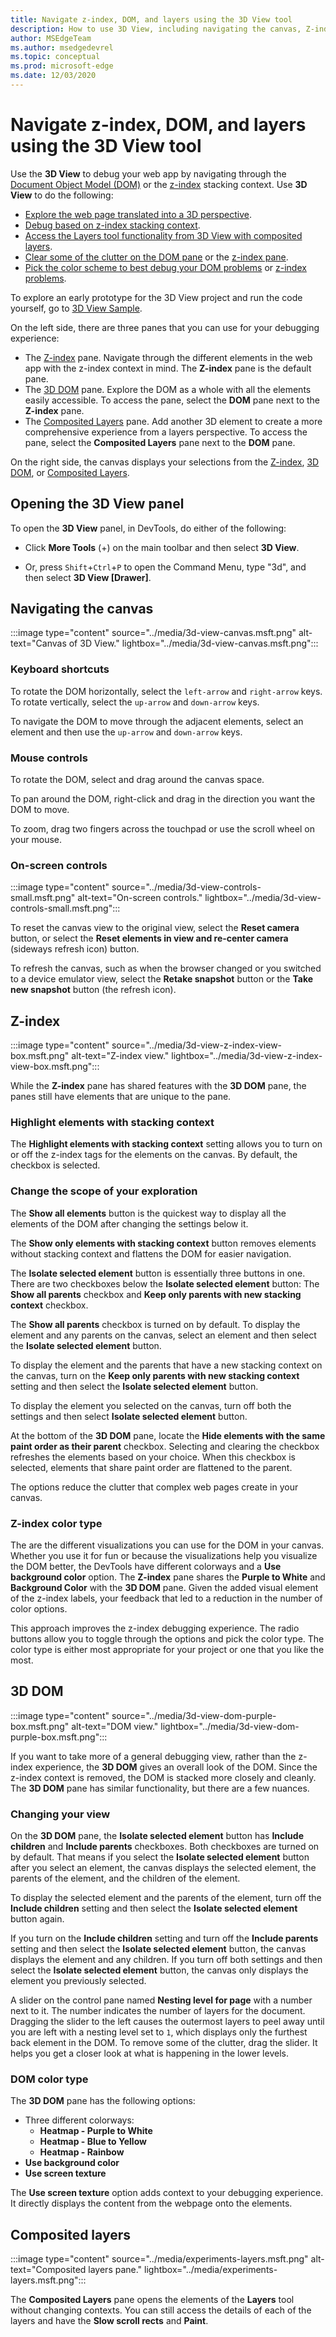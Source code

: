 ```yaml
---
title: Navigate z-index, DOM, and layers using the 3D View tool
description: How to use 3D View, including navigating the canvas, Z-index, 3D DOM, and composited layers.
author: MSEdgeTeam
ms.author: msedgedevrel
ms.topic: conceptual
ms.prod: microsoft-edge
ms.date: 12/03/2020
---
```

# Navigate z-index, DOM, and layers using the 3D View tool

Use the **3D View** to debug your web app by navigating through the [Document Object Model (DOM)](https://developer.mozilla.org/docs/Web/API/Document_Object_Model) or the [z-index](https://developer.mozilla.org/docs/Web/CSS/z-index) stacking context.  Use **3D View** to do the following:
* [Explore the web page translated into a 3D perspective](#3d-dom).
* [Debug based on z-index stacking context](#z-index).
* [Access the Layers tool functionality from 3D View with composited layers](#composited-layers).
* [Clear some of the clutter on the DOM pane](#changing-your-view) or the [z-index pane](#change-the-scope-of-your-exploration).
* [Pick the color scheme to best debug your DOM problems](#dom-color-type) or [z-index problems](#z-index-color-type).

To explore an early prototype for the 3D View project and run the code yourself, go to [3D View Sample](https://github.com/MicrosoftEdge/DevToolsSamples/tree/master/3DView).

On the left side, there are three panes that you can use for your debugging experience:
*  The [Z-index](#z-index) pane.  Navigate through the different elements in the web app with the z-index context in mind.  The **Z-index** pane is the default pane.
*  The [3D DOM](#3d-dom) pane.  Explore the DOM as a whole with all the elements easily accessible.  To access the pane, select the **DOM** pane next to the **Z-index** pane.
*  The [Composited Layers](#composited-layers) pane.  Add another 3D element to create a more comprehensive experience from a layers perspective.  To access the pane, select the **Composited Layers** pane next to the **DOM** pane.

On the right side, the canvas displays your selections from the [Z-index](#z-index), [3D DOM](#3d-dom), or [Composited Layers](#composited-layers).


<!-- ====================================================================== -->
## Opening the 3D View panel

To open the **3D View** panel, in DevTools, do either of the following:

* Click **More Tools** (+) on the main toolbar and then select **3D View**.

* Or, press `Shift`+`Ctrl`+`P` to open the Command Menu, type "3d", and then select **3D View [Drawer]**.


<!-- ====================================================================== -->
## Navigating the canvas

:::image type="content" source="../media/3d-view-canvas.msft.png" alt-text="Canvas of 3D View." lightbox="../media/3d-view-canvas.msft.png":::

### Keyboard shortcuts

To rotate the DOM horizontally, select the `left-arrow` and `right-arrow` keys.  To rotate vertically, select the `up-arrow` and `down-arrow` keys.

To navigate the DOM to move through the adjacent elements, select an element and then use the `up-arrow` and `down-arrow` keys.

### Mouse controls

To rotate the DOM, select and drag around the canvas space.

To pan around the DOM, right-click and drag in the direction you want the DOM to move.

To zoom, drag two fingers across the touchpad or use the scroll wheel on your mouse.

### On-screen controls

:::image type="content" source="../media/3d-view-controls-small.msft.png" alt-text="On-screen controls." lightbox="../media/3d-view-controls-small.msft.png":::

To reset the canvas view to the original view, select the **Reset camera** button, or select the **Reset elements in view and re-center camera** (sideways refresh icon) button.

To refresh the canvas, such as when the browser changed or you switched to a device emulator view, select the **Retake snapshot** button or the **Take new snapshot** button (the refresh icon).


<!-- ====================================================================== -->
## Z-index

:::image type="content" source="../media/3d-view-z-index-view-box.msft.png" alt-text="Z-index view." lightbox="../media/3d-view-z-index-view-box.msft.png":::

While the **Z-index** pane has shared features with the **3D DOM** pane, the panes still have elements that are unique to the pane.

### Highlight elements with stacking context

The **Highlight elements with stacking context** setting allows you to turn on or off the z-index tags for the elements on the canvas.  By default, the checkbox is selected.

### Change the scope of your exploration

The **Show all elements** button is the quickest way to display all the elements of the DOM after changing the settings below it.

The **Show only elements with stacking context** button removes elements without stacking context and flattens the DOM for easier navigation.

The **Isolate selected element** button is essentially three buttons in one.  There are two checkboxes below the **Isolate selected element** button:  The **Show all parents** checkbox and **Keep only parents with new stacking context** checkbox.

The **Show all parents** checkbox is turned on by default.  To display the element and any parents on the canvas, select an element and then select the **Isolate selected element** button.

To display the element and the parents that have a new stacking context on the canvas, turn on the **Keep only parents with new stacking context** setting and then select the **Isolate selected element** button.

To display the element you selected on the canvas, turn off both the settings and then select **Isolate selected element** button.

At the bottom of the **3D DOM** pane, locate the **Hide elements with the same paint order as their parent** checkbox.  Selecting and clearing the checkbox refreshes the elements based on your choice.  When this checkbox is selected, elements that share paint order are flattened to the parent.

The options reduce the clutter that complex web pages create in your canvas.

### Z-index color type

The are the different visualizations you can use for the DOM in your canvas.  Whether you use it for fun or because the visualizations help you visualize the DOM better, the DevTools have different colorways and a **Use background color** option.  The **Z-index** pane shares the **Purple to White** and **Background Color** with the **3D DOM** pane.  Given the added visual element of the z-index labels, your feedback that led to a reduction in the number of color options.

This approach improves the z-index debugging experience.  The radio buttons allow you to toggle through the options and pick the color type.  The color type is either most appropriate for your project or one that you like the most.


<!-- ====================================================================== -->
## 3D DOM

:::image type="content" source="../media/3d-view-dom-purple-box.msft.png" alt-text="DOM view." lightbox="../media/3d-view-dom-purple-box.msft.png":::

If you want to take more of a general debugging view, rather than the z-index experience, the **3D DOM** gives an overall look of the DOM.  Since the z-index context is removed, the DOM is stacked more closely and cleanly.  The **3D DOM** pane has similar functionality, but there are a few nuances.

### Changing your view

On the **3D DOM** pane, the **Isolate selected element** button has **Include children** and **Include parents** checkboxes.  Both checkboxes are turned on by default.  That means if you select the **Isolate selected element** button after you select an element, the canvas displays the selected element, the parents of the element, and the children of the element.

To display the selected element and the parents of the element, turn off the **Include children** setting and then select the **Isolate selected element** button again.

If you turn on the **Include children** setting and turn off the **Include parents** setting and then select the **Isolate selected element** button, the canvas displays the element and any children.  If you turn off both settings and then select the **Isolate selected element** button, the canvas only displays the element you previously selected.

A slider on the control pane named **Nesting level for page** with a number next to it.  The number indicates the number of layers for the document.  Dragging the slider to the left causes the outermost layers to peel away until you are left with a nesting level set to `1`, which displays only the furthest back element in the DOM.  To remove some of the clutter, drag the slider.  It helps you get a closer look at what is happening in the lower levels.

### DOM color type

The **3D DOM** pane has the following options:
*  Three different colorways:
    *  **Heatmap - Purple to White**
    *  **Heatmap - Blue to Yellow**
    *  **Heatmap - Rainbow**
*  **Use background color**
*  **Use screen texture**

The **Use screen texture** option adds context to your debugging experience.  It directly displays the content from the webpage onto the elements.


<!-- ====================================================================== -->
## Composited layers

:::image type="content" source="../media/experiments-layers.msft.png" alt-text="Composited layers pane." lightbox="../media/experiments-layers.msft.png":::

The **Composited Layers** pane opens the elements of the **Layers** tool without changing contexts.  You can still access the details of each of the layers and have the **Slow scroll rects** and **Paint**.
